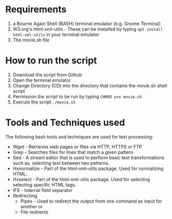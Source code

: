 # Requirements

1. a Bourne Again Shell (BASH) terminal emulator (e.g. Gnome Terminal)
2. W3.org's html-xml-utils \- These can be installed by typing ``` apt install html-xml-utils ``` in your terminal emulator
3. The movie.sh file

# How to run the script
1. Download the script from Github
2. Open the terminal emulator
3. Change Directory (CD) into the directory that contains the movie.sh shell script
4. Permission the script to be run by typing ``` CHMOD u+x movie.sh ```
5. Execute the script ``` ./movie.sh ```

# Tools and Techniques used
The following bash tools and techniques are used for text processing:
  - Wget \- Retrieves web pages or files via HTTP, HTTPS or FTP
  - Grep \- Searches files for lines that match a given pattern
  - Sed \- A stream editor that is used to perform basic text transformations such as, selecting text between two patterns.
  - Hxnormalize \- Part of the html-xml-utils package. Used for normalizing HTML.
  - Hxselect \- Part of the html-xml-utils package. Used for selecting selecting specific HTML tags.
  - IFS \- Internal field separator
  - Redirecting
      - Pipes \- Used to redirect the output from one command as input for another or 
      - File redirects
